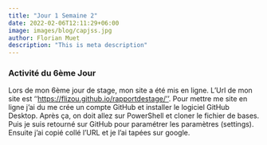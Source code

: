 ```yaml
---
title: "Jour 1 Semaine 2"
date: 2022-02-06T12:11:29+06:00
image: images/blog/capjss.jpg
author: Florian Muet
description: "This is meta description"
---
```

### Activité du 6ème Jour
Lors de mon 6ème jour de stage, mon site a été mis en ligne. L’Url de mon site est ‘‘https://flizou.github.io/rapportdestage/’’. Pour mettre me site en ligne j’ai du me crée un compte GitHub et installer le logiciel GitHub Desktop. Après ça, on doit allez sur PowerShell et cloner le fichier de bases. Puis je suis retourné sur GitHub pour paramétrer les paramètres (settings). Ensuite j’ai copié collé l’URL et je l’ai tapées sur google.